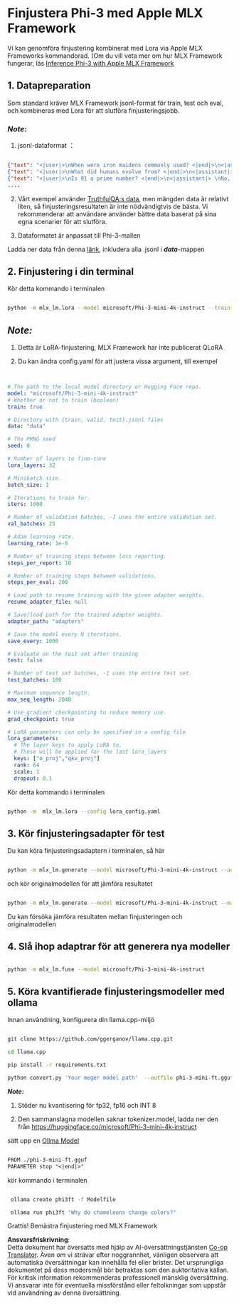 <!--
CO_OP_TRANSLATOR_METADATA:
{
  "original_hash": "2b94610e2f6fe648e01fa23626f0dd03",
  "translation_date": "2025-05-09T21:43:21+00:00",
  "source_file": "md/03.FineTuning/FineTuning_MLX.md",
  "language_code": "sv"
}
-->
# **Finjustera Phi-3 med Apple MLX Framework**

Vi kan genomföra finjustering kombinerat med Lora via Apple MLX Frameworks kommandorad. (Om du vill veta mer om hur MLX Framework fungerar, läs [Inference Phi-3 with Apple MLX Framework](../03.FineTuning/03.Inference/MLX_Inference.md)


## **1. Datapreparation**

Som standard kräver MLX Framework jsonl-format för train, test och eval, och kombineras med Lora för att slutföra finjusteringsjobb.


### ***Note:***

1. jsonl-dataformat ：


```json

{"text": "<|user|>\nWhen were iron maidens commonly used? <|end|>\n<|assistant|> \nIron maidens were never commonly used <|end|>"}
{"text": "<|user|>\nWhat did humans evolve from? <|end|>\n<|assistant|> \nHumans and apes evolved from a common ancestor <|end|>"}
{"text": "<|user|>\nIs 91 a prime number? <|end|>\n<|assistant|> \nNo, 91 is not a prime number <|end|>"}
....

```

2. Vårt exempel använder [TruthfulQA:s data](https://github.com/sylinrl/TruthfulQA/blob/main/TruthfulQA.csv), men mängden data är relativt liten, så finjusteringsresultaten är inte nödvändigtvis de bästa. Vi rekommenderar att användare använder bättre data baserat på sina egna scenarier för att slutföra.

3. Dataformatet är anpassat till Phi-3-mallen

Ladda ner data från denna [länk](../../../../code/04.Finetuning/mlx), inkludera alla .jsonl i ***data***-mappen


## **2. Finjustering i din terminal**

Kör detta kommando i terminalen


```bash

python -m mlx_lm.lora --model microsoft/Phi-3-mini-4k-instruct --train --data ./data --iters 1000 

```


## ***Note:***

1. Detta är LoRA-finjustering, MLX Framework har inte publicerat QLoRA

2. Du kan ändra config.yaml för att justera vissa argument, till exempel


```yaml


# The path to the local model directory or Hugging Face repo.
model: "microsoft/Phi-3-mini-4k-instruct"
# Whether or not to train (boolean)
train: true

# Directory with {train, valid, test}.jsonl files
data: "data"

# The PRNG seed
seed: 0

# Number of layers to fine-tune
lora_layers: 32

# Minibatch size.
batch_size: 1

# Iterations to train for.
iters: 1000

# Number of validation batches, -1 uses the entire validation set.
val_batches: 25

# Adam learning rate.
learning_rate: 1e-6

# Number of training steps between loss reporting.
steps_per_report: 10

# Number of training steps between validations.
steps_per_eval: 200

# Load path to resume training with the given adapter weights.
resume_adapter_file: null

# Save/load path for the trained adapter weights.
adapter_path: "adapters"

# Save the model every N iterations.
save_every: 1000

# Evaluate on the test set after training
test: false

# Number of test set batches, -1 uses the entire test set.
test_batches: 100

# Maximum sequence length.
max_seq_length: 2048

# Use gradient checkpointing to reduce memory use.
grad_checkpoint: true

# LoRA parameters can only be specified in a config file
lora_parameters:
  # The layer keys to apply LoRA to.
  # These will be applied for the last lora_layers
  keys: ["o_proj","qkv_proj"]
  rank: 64
  scale: 1
  dropout: 0.1


```

Kör detta kommando i terminalen


```bash

python -m  mlx_lm.lora --config lora_config.yaml

```


## **3. Kör finjusteringsadapter för test**

Du kan köra finjusteringsadaptern i terminalen, så här 


```bash

python -m mlx_lm.generate --model microsoft/Phi-3-mini-4k-instruct --adapter-path ./adapters --max-token 2048 --prompt "Why do chameleons change colors? " --eos-token "<|end|>"    

```

och kör originalmodellen för att jämföra resultatet 


```bash

python -m mlx_lm.generate --model microsoft/Phi-3-mini-4k-instruct --max-token 2048 --prompt "Why do chameleons change colors? " --eos-token "<|end|>"    

```

Du kan försöka jämföra resultaten mellan finjusteringen och originalmodellen


## **4. Slå ihop adaptrar för att generera nya modeller**


```bash

python -m mlx_lm.fuse --model microsoft/Phi-3-mini-4k-instruct

```

## **5. Köra kvantifierade finjusteringsmodeller med ollama**

Innan användning, konfigurera din llama.cpp-miljö


```bash

git clone https://github.com/ggerganov/llama.cpp.git

cd llama.cpp

pip install -r requirements.txt

python convert.py 'Your meger model path'  --outfile phi-3-mini-ft.gguf --outtype f16 

```

***Note:*** 

1. Stöder nu kvantisering för fp32, fp16 och INT 8

2. Den sammanslagna modellen saknar tokenizer.model, ladda ner den från https://huggingface.co/microsoft/Phi-3-mini-4k-instruct

sätt upp en [Ollma Model](https://ollama.com/)


```txt

FROM ./phi-3-mini-ft.gguf
PARAMETER stop "<|end|>"

```

kör kommando i terminalen


```bash

 ollama create phi3ft -f Modelfile 

 ollama run phi3ft "Why do chameleons change colors?" 

```

Grattis! Bemästra finjustering med MLX Framework

**Ansvarsfriskrivning**:  
Detta dokument har översatts med hjälp av AI-översättningstjänsten [Co-op Translator](https://github.com/Azure/co-op-translator). Även om vi strävar efter noggrannhet, vänligen observera att automatiska översättningar kan innehålla fel eller brister. Det ursprungliga dokumentet på dess modersmål bör betraktas som den auktoritativa källan. För kritisk information rekommenderas professionell mänsklig översättning. Vi ansvarar inte för eventuella missförstånd eller feltolkningar som uppstår vid användning av denna översättning.